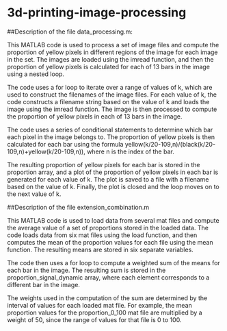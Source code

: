 # 3d-printing-image-processing

##Description of the file data_processing.m: 

This MATLAB code is used to process a set of image files and compute the proportion of yellow pixels 
in different regions of the image for each image in the set. The images are loaded using the imread function,
and then the proportion of yellow pixels is calculated for each of 13 bars in the image using a nested loop.

The code uses a for loop to iterate over a range of values of k,
which are used to construct the filenames of the image files.
For each value of k, the code constructs a filename string based on the value of k and loads the image using the imread function.
The image is then processed to compute the proportion of yellow pixels in each of 13 bars in the image.

The code uses a series of conditional statements to determine which bar each pixel in the image belongs to.
The proportion of yellow pixels is then calculated for each bar using the formula yellow(k/20-109,n)/(black(k/20-109,n)+yellow(k/20-109,n)),
where n is the index of the bar.

The resulting proportion of yellow pixels for each bar is stored in the proportion array,
and a plot of the proportion of yellow pixels in each bar is generated for each value of k.
The plot is saved to a file with a filename based on the value of k. Finally, the plot is closed and the loop moves on to the next value of k.


##Description of the file extension_combination.m

This MATLAB code is used to load data from several mat files and compute the average value of a set of proportions stored in the loaded data.
The code loads data from six mat files using the load function, and then computes the mean of the proportion values
for each file using the mean function. The resulting means are stored in six separate variables.

The code then uses a for loop to compute a weighted sum of the means for each bar in the image.
The resulting sum is stored in the proportion_signal_dynamic array, where each element corresponds to a different bar in the image.

The weights used in the computation of the sum are determined by the interval of values for each loaded mat file. 
For example, the mean proportion values for the proportion_0_100 mat file are multiplied by a weight of 50,
since the range of values for that file is 0 to 100.



